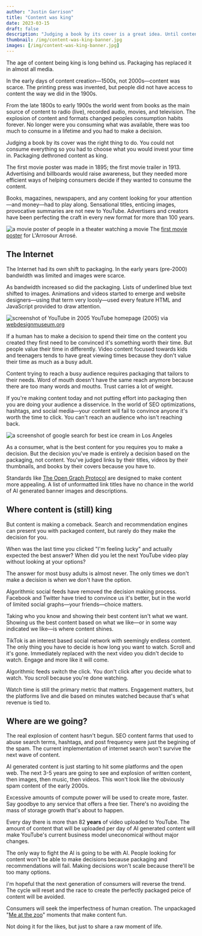 ```yaml
---
author: "Justin Garrison"
title: "Content was king"
date: 2023-03-15
draft: false
description: "Judging a book by its cover is a great idea. Until content makes a comeback."
thumbnail: /img/content-was-king-banner.jpg
images: [/img/content-was-king-banner.jpg]
---
```


The age of content being king is long behind us.
Packaging has replaced it in almost all media.

In the early days of content creation—1500s, not 2000s—content was scarce.
The printing press was invented, but people did not have access to content the way we did in the 1900s.

From the late 1800s to early 1900s the world went from books as the main source of content to radio (live), recorded audio, movies, and television.
The explosion of content and formats changed peoples consumption habits forever.
No longer were you consuming what was available, there was too much to consume in a lifetime and you had to make a decision.

Judging a book by its cover was the right thing to do.
You could not consume everything so you had to choose what you would invest your time in.
Packaging dethroned content as king.

The first movie poster was made in 1895; the first movie trailer in 1913.
Advertising and billboards would raise awareness, but they needed more efficient ways of helping consumers decide if they wanted to consume the content.

Books, magazines, newspapers, and any content looking for your attention—and money—had to play along.
Sensational titles, enticing images, provocative summaries are not new to YouTube.
Advertisers and creators have been perfecting the craft in every new format for more than 100 years.

![a movie poster of people in a theater watching a movie](/img/content-first-movie-poster.jpg)
The [first movie poster](https://en.wikipedia.org/wiki/Film_poster) for L'Arrosour Arrosé.

## The Internet

The Internet had its own shift to packaging.
In the early years (pre-2000) bandwidth was limited and images were scarce.

As bandwidth increased so did the packaging.
Lists of underlined blue text shifted to images.
Animations and videos started to emerge and website designers—using that term very loosly—used every feature HTML and JavaScript provided to draw attention.

![screenshot of YouTube in 2005](/img/content-youtube.png)
YouTube homepage (2005) via [webdesignmuseum.org](https://www.webdesignmuseum.org/timeline/youtube-2005)

If a human has to make a decision to spend their time on the content you created they first need to be convinced it's something worth their time.
But people value their time in differently.
Video content focused towards kids and teenagers tends to have great viewing times because they don't value their time as much as a busy adult.

Content trying to reach a busy audience requires packaging that tailors to their needs.
Word of mouth doesn't have the same reach anymore because there are too many words and mouths.
Trust carries a lot of weight.

If you're making content today and not putting effort into packaging then you are doing your audience a disservice.
In the world of SEO optimizations, hashtags, and social media—your content will fail to convince anyone it's worth the time to click.
You can't reach an audience who isn't reaching back.

![a screenshot of google search for best ice cream in Los Angeles](/img/content-google-search.png)

As a consumer, what is the best content for you requires you to make a decision.
But the decision you've made is entirely a decision based on the packaging, not content.
You've judged links by their titles, videos by their thumbnails, and books by their covers because you have to.

Standards like [The Open Graph Protocol](https://ogp.me/) are designed to make content more appealing.
A list of unformatted link titles have no chance in the world of AI generated banner images and descriptions.

## Where content is (still) king

But content is making a comeback.
Search and recommendation engines can present you with packaged content, but rarely do they make the decision for you.

When was the last time you clicked "I'm feeling lucky" and actually expected the best answer?
When did you let the next YouTube video play without looking at your options?

The answer for most busy adults is almost never.
The only times we don't make a decision is when we don't have the option.

Algorithmic social feeds have removed the decision making process.
Facebook and Twitter have tried to convince us it's better, but in the world of limited social graphs—your friends—choice matters.

Taking who you know and showing their best content isn't what we want.
Showing us the best content based on what we like—or in some way indicated we like—is where content shines.

TikTok is an interest based social network with seemingly endless content.
The only thing you have to decide is how long you want to watch.
Scroll and it's gone.
Immediately replaced with the next video you didn't decide to watch.
Engage and more like it will come.

Algorithmic feeds switch the click.
You don't click after you decide what to watch.
You scroll because you're done watching.

Watch time is still the primary metric that matters.
Engagement matters, but the platforms live and die based on minutes watched because that's what revenue is tied to.

## Where are we going?

The real explosion of content hasn't begun.
SEO content farms that used to abuse search terms, hashtags, and post frequency were just the begining of the spam.
The current implementation of internet search won't survive the next wave of content.

AI generated content is just starting to hit some platforms and the open web.
The next 3-5 years are going to see and explosion of written content, then images, then music, then videos.
This won't look like the obviously spam content of the early 2000s.

Excessive amounts of compute power will be used to create more, faster.
Say goodbye to any service that offers a free tier.
There's no avoiding the mass of storage growth that's about to happen.

Every day there is more than 82 **years** of video uploaded to YouTube.
The amount of content that will be uploaded per day of AI generated content will make YouTube's current business model uneconomical without major changes.

The only way to fight the AI is going to be with AI.
People looking for content won't be able to make decisions because packaging and recommendations will fail.
Making decisions won't scale because there'll be too many options.

I'm hopeful that the next generation of consumers will reverse the trend.
The cycle will reset and the race to create the perfectly packaged peice of content will be avoided.

Consumers will seek the imperfectness of human creation.
The unpackaged "[Me at the zoo](https://www.youtube.com/watch?v=jNQXAC9IVRw)" moments that make content fun.

Not doing it for the likes, but just to share a raw moment of life.
